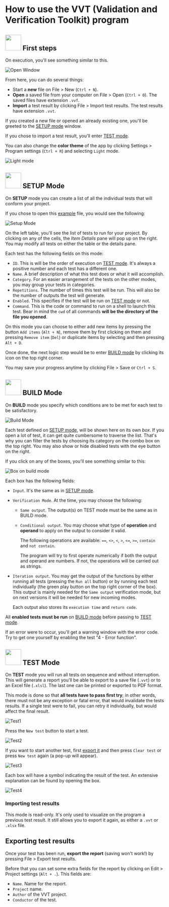# How to use the VVT (Validation and Verification Toolkit) program

## <img src="images/Logo.png" width="50"/> First steps

On execution, you'll see something similar to this.

![Open Window](images/openWindow.png)

From here, you can do several things:

- Start a **new** file on File > New (`Ctrl + N`). 
- **Open** a saved file from your computer on File > Open (`Ctrl + O`). The saved files have extension `.vvf`.
- **Import** a test result by clicking File > Import test results. The test results have extension `.vvt`.

If you created a new file or opened an already existing one, you'll be greeted to the [SETUP mode](#setup-mode) window.

If you chose to import a test result, you'll enter [TEST mode](#importing-test-results).

You can also change the **color theme** of the app by clicking Settings > Program settings (`Ctrl + R`) and selecting `Light` mode. 

![Light mode](images/lightMode.png)


## <img src="images/mode-setup.png" width="50"/> SETUP Mode 

On **SETUP** mode you can create a list of all the individual tests that will conform your project.

If you chose to open this [example](test.vvf) file, you would see the following: 

![Setup Mode](images/setupMode.png)

On the left table, you'll see the list of tests to run for your project. By clicking on any of the cells, the *Item Details* pane will pop up on the right. You may modify all tests on either the table or the details pane.

Each test has the following fields on this mode:

- `ID`. This is will be the order of execution on [TEST mode](#test-mode). It's always a positive number and each test has a different one.
- `Name`. A brief description of what this test does or what it will accomplish.
- `Category`. For an easier arrangement of the tests on the other modes, you may group your tests in categories.
- `Repetitions`. The number of times this test will be run. This will also be the number of outputs the test will generate.
- `Enabled`. This specifies if the test will be run on [TEST mode](#test-mode) or not.
- `Command`. This is the code or command to run on a shell to launch this test. Bear in mind the `cwd` of all commands **will be the directory of the file you opened**.

On this mode you can choose to either add new items by pressing the button `Add items` (`Alt + N`), remove them by first clicking on them and pressing `Remove item` (`Del`) or duplicate items by selecting and then pressing `Alt + D`.

Once done, the next logic step would be to enter [BUILD mode](#build-mode) by clicking its icon on the top right corner.

You may save your progress anytime by clicking File > Save or `Ctrl + S`.




## <img src="images/mode-build.png" width="50"/> BUILD Mode

On **BUILD** mode you specify which conditions are to be met for each test to be satisfactory.

![Build Mode](images/buildWindow.png)

Each test defined on [SETUP mode](#setup-mode), will be shown here on its own *box*. If you open a lot of test, it can get quite cumbersome to traverse the list. That's why you can filter the tests by choosing its category on the combo box on the top right. You may also show or hide disabled tests with the eye button on the right.

If you click on any of the boxes, you'll see something similar to this:

![Box on build mode](images/boxBuildMode.png)

Each box has the following fields:
- `Input`. It's the same as in [SETUP mode](#setup-mode).
- `Verification Mode`. At the time, you may choose the following:
  - `Same output`. The output(s) on TEST mode must be the same as in BUILD mode.
  - `Conditional output`. You may choose what type of **operation** and **operand** to apply on the output to consider it valid. 
  
    The following operations are available: `==`, `<>`, `<`, `>`, `<=`, `>=`, `contain` and `not contain`. 
    
    The program will try to first operate numerically if both the output and operand are numbers. If not, the operations will be carried out as strings.
- `Iteration output`. You may get the output of the functions by either running all tests (pressing the `Run all` button) or by running each test individually (the green play button on the top right corner of the box). This output is mainly needed for the `Same output` verification mode, but on next versions it will be needed for new incoming modes.

    Each output also stores its `execution time` and `return code`.

All **enabled tests must be run** on [BUILD mode](#build-mode) before passing to [TEST mode](#test-mode). 

If an error were to occur, you'll get a warning window with the error code. Try to get one yourself by enabling the test "4 - Error function".



## <img src="images/mode-test.png" width="50"/> TEST Mode

On **TEST** mode you will run all tests on sequence and without interruption. This will generate a report you'll be able to export to a save file (`.vvt`) or to an Excel file (`.xlsl`). The last one can be printed or exported to PDF format.

This mode is done so that **all tests have to pass first try**; in other words, there must not be any exception or fatal error, that would invalidate the tests results. If a single test were to fail, you can retry it individually, but would affect the final result.

![Test1](images/testWindow1.png)

Press the `New test` button to start a test. 

![Test2](images/testWindow2.png)

If you want to start another test, first [export it](#exporting-test-results) and then press `Clear test` or press `New test` again (a pop-up will appear).

![Test3](images/testWindow3.png)

Each box will have a symbol indicating the result of the test. An extensive explanation can be found by opening the box.

![Test4](images/testWindow4.png)

### Importing test results

This mode is read-only. It's only used to visualize on the program a previous test result. It still allows you to export it again, as either a `.vvt` or `.xlsx` file.

## Exporting test results

Once your test has been run, **export the report** (saving won't work!) by pressing File >  Export test results.

Before that you can set some extra fields for the report by clicking on Edit > Project settings (`Alt + .`). This fields are:

- `Name`. Name for the report.
- `Project` name.
- `Author` of the VVT project.
- `Conductor` of the test.
